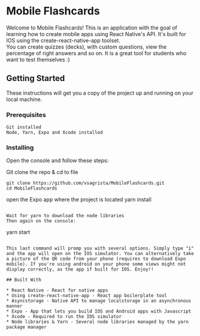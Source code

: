 # Mobile Flashcards

Welcome to Mobile Flashcards! This is an application with the goal of learning how to create mobile apps using React Native's API. It's built for IOS using the create-react-native-app toolset.
<br>
You can create quizzes (decks), with custom questions, view the percentage of right answers and so on. It is a great tool for students who want to test themselves :)

## Getting Started

These instructions will get you a copy of the project up and running on your local machine.

### Prerequisites

```
Git installed
Node, Yarn, Expo and Xcode installed
```

### Installing

Open the console and follow these steps:

Git clone the repo & cd to file

```
git clone https://github.com/vsagrista/MobileFlashcards.git
cd MobileFlashcards
```
open the Expo app where the project is located
yarn install 
```

Wait for yarn to download the node libraries
Then again on the console:

```
yarn start
```

This last command will promp you with several options. Simply type "i" and the app will open on the IOS simulator. You can alternatively take a picture of the QR code from your phone (requires to download Expo mobile). If you're using android on your phone some views might not display correctly, as the app if built for IOS. Enjoy!!  

## Built With

* React Native - React for native apps
* Using create-react-native-app - React app boilerplate tool 
* Asyncstorage - Native API to manage localstorage in an asynchronous manner
* Expo - App that lets you build IOS and Android apps with Javascript
* Xcode - Required to run the IOS simulator
* Node libraries & Yarn - Several node libraries managed by the yarn package manager
